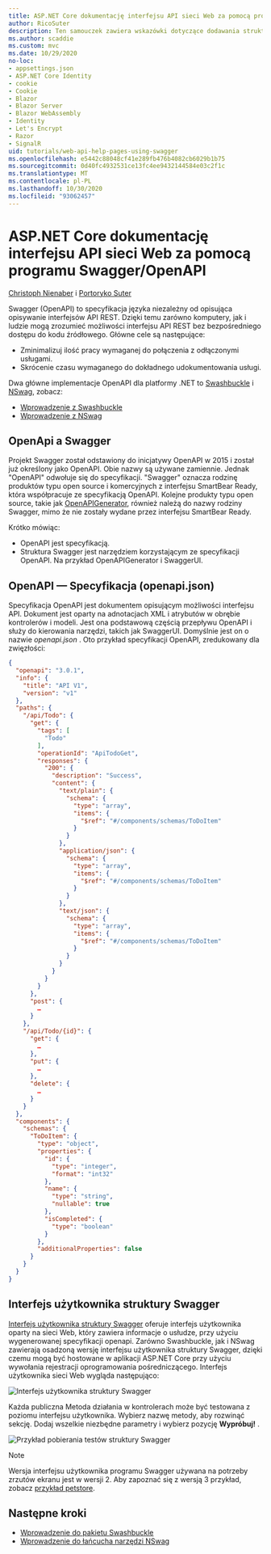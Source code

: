 ```yaml
---
title: ASP.NET Core dokumentację interfejsu API sieci Web za pomocą programu Swagger/OpenAPI
author: RicoSuter
description: Ten samouczek zawiera wskazówki dotyczące dodawania struktury Swagger w celu wygenerowania dokumentacji i stron pomocy dla aplikacji interfejsu API sieci Web.
ms.author: scaddie
ms.custom: mvc
ms.date: 10/29/2020
no-loc:
- appsettings.json
- ASP.NET Core Identity
- cookie
- Cookie
- Blazor
- Blazor Server
- Blazor WebAssembly
- Identity
- Let's Encrypt
- Razor
- SignalR
uid: tutorials/web-api-help-pages-using-swagger
ms.openlocfilehash: e5442c88048cf41e289fb476b4082cb6029b1b75
ms.sourcegitcommit: 0d40fc4932531ce13fc4ee9432144584e03c2f1c
ms.translationtype: MT
ms.contentlocale: pl-PL
ms.lasthandoff: 10/30/2020
ms.locfileid: "93062457"
---
```

# <a name="aspnet-core-web-api-documentation-with-swagger--openapi"></a>ASP.NET Core dokumentację interfejsu API sieci Web za pomocą programu Swagger/OpenAPI

[Christoph Nienaber](https://twitter.com/zuckerthoben) i [Portoryko Suter](https://blog.rsuter.com/)

Swagger (OpenAPI) to specyfikacja języka niezależny od opisująca opisywanie interfejsów API REST. Dzięki temu zarówno komputery, jak i ludzie mogą zrozumieć możliwości interfejsu API REST bez bezpośredniego dostępu do kodu źródłowego. Główne cele są następujące:

* Zminimalizuj ilość pracy wymaganej do połączenia z odłączonymi usługami.
* Skrócenie czasu wymaganego do dokładnego udokumentowania usługi.

Dwa główne implementacje OpenAPI dla platformy .NET to [Swashbuckle](https://github.com/domaindrivendev/Swashbuckle.AspNetCore) i [NSwag](https://github.com/RicoSuter/NSwag), zobacz:

* [Wprowadzenie z Swashbuckle](xref:tutorials/get-started-with-swashbuckle)
* [Wprowadzenie z NSwag](xref:tutorials/get-started-with-nswag)

## <a name="openapi-vs-swagger"></a>OpenApi a Swagger

Projekt Swagger został odstawiony do inicjatywy OpenAPI w 2015 i został już określony jako OpenAPI. Obie nazwy są używane zamiennie. Jednak "OpenAPI" odwołuje się do specyfikacji. "Swagger" oznacza rodzinę produktów typu open source i komercyjnych z interfejsu SmartBear Ready, która współpracuje ze specyfikacją OpenAPI. Kolejne produkty typu open source, takie jak [OpenAPIGenerator](https://github.com/OpenAPITools/openapi-generator), również należą do nazwy rodziny Swagger, mimo że nie zostały wydane przez interfejsu SmartBear Ready.

Krótko mówiąc:

* OpenAPI jest specyfikacją.
* Struktura Swagger jest narzędziem korzystającym ze specyfikacji OpenAPI. Na przykład OpenAPIGenerator i SwaggerUI.

## <a name="openapi-specification-openapijson"></a>OpenAPI — Specyfikacja (openapi.json)

Specyfikacja OpenAPI jest dokumentem opisującym możliwości interfejsu API. Dokument jest oparty na adnotacjach XML i atrybutów w obrębie kontrolerów i modeli. Jest ona podstawową częścią przepływu OpenAPI i służy do kierowania narzędzi, takich jak SwaggerUI. Domyślnie jest on o nazwie *openapi.json* . Oto przykład specyfikacji OpenAPI, zredukowany dla zwięzłości:

```json
{
  "openapi": "3.0.1",
  "info": {
    "title": "API V1",
    "version": "v1"
  },
  "paths": {
    "/api/Todo": {
      "get": {
        "tags": [
          "Todo"
        ],
        "operationId": "ApiTodoGet",
        "responses": {
          "200": {
            "description": "Success",
            "content": {
              "text/plain": {
                "schema": {
                  "type": "array",
                  "items": {
                    "$ref": "#/components/schemas/ToDoItem"
                  }
                }
              },
              "application/json": {
                "schema": {
                  "type": "array",
                  "items": {
                    "$ref": "#/components/schemas/ToDoItem"
                  }
                }
              },
              "text/json": {
                "schema": {
                  "type": "array",
                  "items": {
                    "$ref": "#/components/schemas/ToDoItem"
                  }
                }
              }
            }
          }
        }
      },
      "post": {
        …
      }
    },
    "/api/Todo/{id}": {
      "get": {
        …
      },
      "put": {
        …
      },
      "delete": {
        …
      }
    }
  },
  "components": {
    "schemas": {
      "ToDoItem": {
        "type": "object",
        "properties": {
          "id": {
            "type": "integer",
            "format": "int32"
          },
          "name": {
            "type": "string",
            "nullable": true
          },
          "isCompleted": {
            "type": "boolean"
          }
        },
        "additionalProperties": false
      }
    }
  }
}
```

## <a name="swagger-ui"></a>Interfejs użytkownika struktury Swagger

[Interfejs użytkownika struktury Swagger](https://swagger.io/swagger-ui/) oferuje interfejs użytkownika oparty na sieci Web, który zawiera informacje o usłudze, przy użyciu wygenerowanej specyfikacji openapi. Zarówno Swashbuckle, jak i NSwag zawierają osadzoną wersję interfejsu użytkownika struktury Swagger, dzięki czemu mogą być hostowane w aplikacji ASP.NET Core przy użyciu wywołania rejestracji oprogramowania pośredniczącego. Interfejs użytkownika sieci Web wygląda następująco:

![Interfejs użytkownika struktury Swagger](web-api-help-pages-using-swagger/_static/swagger-ui.png)

Każda publiczna Metoda działania w kontrolerach może być testowana z poziomu interfejsu użytkownika. Wybierz nazwę metody, aby rozwinąć sekcję. Dodaj wszelkie niezbędne parametry i wybierz pozycję **Wypróbuj!** .

![Przykład pobierania testów struktury Swagger](web-api-help-pages-using-swagger/_static/get-try-it-out.png)

> [!NOTE]
> Wersja interfejsu użytkownika programu Swagger używana na potrzeby zrzutów ekranu jest w wersji 2. Aby zapoznać się z wersją 3 przykład, zobacz [przykład petstore](https://petstore.swagger.io/).

## <a name="next-steps"></a>Następne kroki

* [Wprowadzenie do pakietu Swashbuckle](xref:tutorials/get-started-with-swashbuckle)
* [Wprowadzenie do łańcucha narzędzi NSwag](xref:tutorials/get-started-with-nswag)
